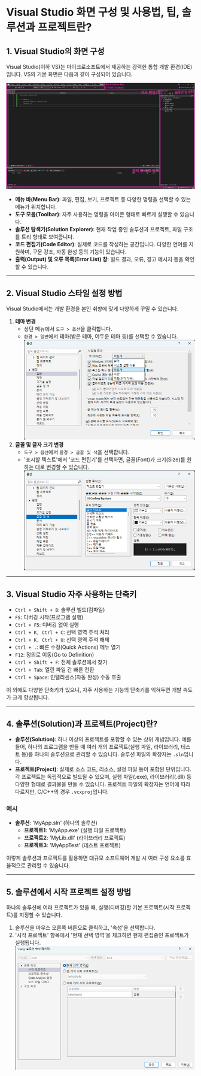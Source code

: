 # Visual Studio 화면 구성 및 사용법, 팁, 솔루션과 프로젝트란?

## 1. Visual Studio의 화면 구성

Visual Studio(이하 VS)는 마이크로소프트에서 제공하는 강력한 통합 개발 환경(IDE)입니다. VS의 기본 화면은 다음과 같이 구성되어 있습니다.

![alt text](<Frame 1 (1).png>)
- **메뉴 바(Menu Bar)**: 파일, 편집, 보기, 프로젝트 등 다양한 명령을 선택할 수 있는 메뉴가 위치합니다.
- **도구 모음(Toolbar)**: 자주 사용하는 명령을 아이콘 형태로 빠르게 실행할 수 있습니다.
- **솔루션 탐색기(Solution Explorer)**: 현재 작업 중인 솔루션과 프로젝트, 파일 구조를 트리 형태로 보여줍니다.
- **코드 편집기(Code Editor)**: 실제로 코드를 작성하는 공간입니다. 다양한 언어를 지원하며, 구문 강조, 자동 완성 등의 기능이 있습니다.
- **출력(Output) 및 오류 목록(Error List) 창**: 빌드 결과, 오류, 경고 메시지 등을 확인할 수 있습니다.
---

## 2. Visual Studio 스타일 설정 방법

Visual Studio에서는 개발 환경을 본인 취향에 맞게 다양하게 꾸밀 수 있습니다.

1. **테마 변경**
   - 상단 메뉴에서 `도구 > 옵션`을 클릭합니다.
   - `환경 > 일반`에서 테마(밝은 테마, 어두운 테마 등)를 선택할 수 있습니다.
      ![alt text](image-8.png)
2. **글꼴 및 글자 크기 변경**
   - `도구 > 옵션`에서 `환경 > 글꼴 및 색`을 선택합니다.
   - '표시할 텍스트'에서 '코드 편집기'를 선택하면, 글꼴(Font)과 크기(Size)를 원하는 대로 변경할 수 있습니다.
   ![alt text](image-9.png)
---

## 3. Visual Studio 자주 사용하는 단축키

- `Ctrl + Shift + B`: 솔루션 빌드(컴파일)
- `F5`: 디버깅 시작(프로그램 실행)
- `Ctrl + F5`: 디버깅 없이 실행
- `Ctrl + K, Ctrl + C`: 선택 영역 주석 처리
- `Ctrl + K, Ctrl + U`: 선택 영역 주석 해제
- `Ctrl + .`: 빠른 수정(Quick Actions) 메뉴 열기
- `F12`: 정의로 이동(Go to Definition)
- `Ctrl + Shift + F`: 전체 솔루션에서 찾기
- `Ctrl + Tab`: 열린 파일 간 빠른 전환
- `Ctrl + Space`: 인텔리센스(자동 완성) 수동 호출

이 외에도 다양한 단축키가 있으니, 자주 사용하는 기능의 단축키를 익혀두면 개발 속도가 크게 향상됩니다.

---

## 4. 솔루션(Solution)과 프로젝트(Project)란?

- **솔루션(Solution)**: 하나 이상의 프로젝트를 포함할 수 있는 상위 개념입니다. 예를 들어, 하나의 프로그램을 만들 때 여러 개의 프로젝트(실행 파일, 라이브러리, 테스트 등)를 하나의 솔루션으로 관리할 수 있습니다. 솔루션 파일의 확장자는 `.sln`입니다.
- **프로젝트(Project)**: 실제로 소스 코드, 리소스, 설정 파일 등이 포함된 단위입니다. 각 프로젝트는 독립적으로 빌드될 수 있으며, 실행 파일(.exe), 라이브러리(.dll) 등 다양한 형태로 결과물을 만들 수 있습니다. 프로젝트 파일의 확장자는 언어에 따라 다르지만, C/C++의 경우 `.vcxproj`입니다.

### 예시
- **솔루션**: 'MyApp.sln' (하나의 솔루션)
  - **프로젝트1**: 'MyApp.exe' (실행 파일 프로젝트)
  - **프로젝트2**: 'MyLib.dll' (라이브러리 프로젝트)
  - **프로젝트3**: 'MyAppTest' (테스트 프로젝트)

이렇게 솔루션과 프로젝트를 활용하면 대규모 소프트웨어 개발 시 여러 구성 요소를 효율적으로 관리할 수 있습니다.

---

## 5. 솔루션에서 시작 프로젝트 설정 방법

하나의 솔루션에 여러 프로젝트가 있을 때, 실행(디버깅)할 기본 프로젝트(시작 프로젝트)를 지정할 수 있습니다.

1. 솔루션을 마우스 오른쪽 버튼으로 클릭하고, '속성'을 선택합니다.
2. '시작 프로젝트' 항목에서 '현재 선택 영역'을 체크하면 현재 편집중인 프로젝트가 실행됩니다.
![alt text](image-15.png)